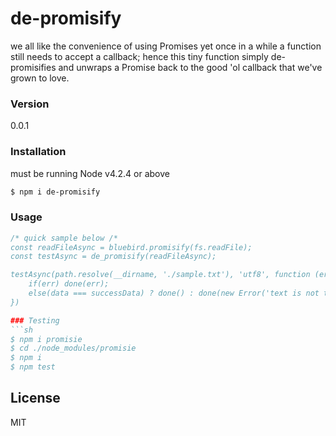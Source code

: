 # de-promisify
we all like the convenience of using Promises yet once in a while a function still needs to accept a callback; hence this tiny function simply de-promisifies and unwraps a Promise back to the good 'ol callback that we've grown to love.
### Version
0.0.1
### Installation
must be running Node v4.2.4 or above
```sh
$ npm i de-promisify
```
### Usage
```javascript
/* quick sample below /*
const readFileAsync = bluebird.promisify(fs.readFile);
const testAsync = de_promisify(readFileAsync);

testAsync(path.resolve(__dirname, './sample.txt'), 'utf8', function (err, data){
    if(err) done(err);
    else(data === successData) ? done() : done(new Error('text is not the same'))
})

### Testing
```sh
$ npm i promisie
$ cd ./node_modules/promisie
$ npm i
$ npm test
```

License
----

MIT
